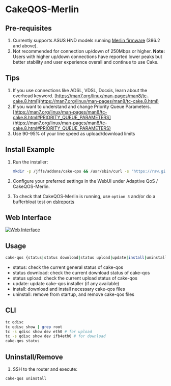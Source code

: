 # CakeQOS-Merlin

## Pre-requisites
1.  Currently supports ASUS HND models running [Merlin firmware](https://github.com/RMerl/asuswrt-merlin.ng) (386.2 and above).
2.  Not recommended for connection up/down of 250Mbps or higher. **Note:** Users with higher up/down connections have reported lower peaks but better stability and user experience overall and continue to use Cake.

## Tips
1.  If you use connections like ADSL, VDSL, Docsis, learn about the overhead keyword. [https://man7.org/linux/man-pages/man8/tc-cake.8.html](https://man7.org/linux/man-pages/man8/tc-cake.8.html)
2.  If you want to understand and change Priority Queue Parameters. [https://man7.org/linux/man-pages/man8/tc-cake.8.html#PRIORITY_QUEUE_PARAMETERS](https://man7.org/linux/man-pages/man8/tc-cake.8.html#PRIORITY_QUEUE_PARAMETERS)
3.  Use 90-95% of your line speed as upload/download limits

## Install Example

1.  Run the installer:
	```sh
	mkdir -p /jffs/addons/cake-qos && /usr/sbin/curl -s "https://raw.githubusercontent.com/ttgapers/cakeqos-merlin/alpha/cake-qos.sh" -o "/jffs/addons/cake-qos/cake-qos" && chmod 755 /jffs/addons/cake-qos/cake-qos && sh /jffs/addons/cake-qos/cake-qos install
	```

2.  Configure your preferred settings in the WebUI under Adaptive QoS / CakeQOS-Merlin.

3.  To check that CakeQOS-Merlin is running, use `option 3` and/or do a bufferbloat test on [dslreports](https://www.dslreports.com/speedtest)

## Web Interface
[![Web Interface](https://i.imgur.com/6rqQlcG.png "Web Interface")](https://i.imgur.com/6rqQlcG.png "Web Interface")

## Usage

```sh
cake-qos {status|status download|status upload|update|install|uninstall}
```

-   status: check the current general status of cake-qos
-   status download: check the current download status of cake-qos
-   status upload: check the current upload status of cake-qos
-   update: update cake-qos installer (if any available)
-   install: download and install necessary cake-qos files
-   uninstall: remove from startup, and remove cake-qos files

## CLI
```sh
tc qdisc
tc qdisc show | grep root
tc -s qdisc show dev eth0 # for upload
tc -s qdisc show dev ifb4eth0 # for download
cake-qos status
```
## Uninstall/Remove

1.  SSH to the router and execute:
```sh
cake-qos uninstall
```
